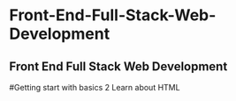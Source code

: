 # Front-End-Full-Stack-Web-Development
## Front End Full Stack Web Development
#Getting start with basics
2 Learn about HTML

